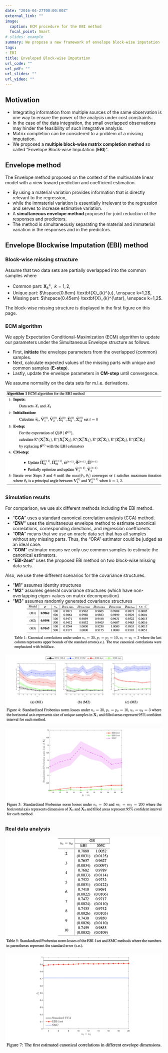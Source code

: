 ```yaml
---
date: "2016-04-27T00:00:00Z"
external_link: ""
image:
  caption: ECM procedure for the EBI method
  focal_point: Smart
# slides: example
summary: We propose a new framework of envelope block-wise imputation (EBI) to address block-wise missingness. The proposed method considers canonical correlations of multi-source data and impute the missing parts by estimating canonical correlations.
tags:
- EBI
title: Enveloped Block-wise Imputation
url_code: ""
url_pdf: ""
url_slides: ""
url_video: ""
---
```


## **Motivation**

* Integrating information from multiple sources of the same observation is one way to ensure the power of the analysis under cost constraints. 
* In the case of the data integration, the small overlapped observations may hinder the feasibility of such integrative analysis. 
* Matrix completion can be considered to a problem of a missing imputation.
* We proposed a **multiple block-wise matrix completion method** so called "Envelope Block-wise Imputation (**EBI**)".

## **Envelope method**

The Envelope method proposed on the context of the multivariate linear model with a view toward prediction and coefficient estimation. 
* By using a material variation provides information that is directly relevant to the regression, 
* while the immaterial variation is essentially irrelevant to the regression and serves to increase estimative variation.
* A **simultaneous envelope method** proposed for joint reduction of the responses and predictors.
* The method is simultaneously separating the material and immaterial variation in the responses and in the predictors.

## **Envelope Blockwise Imputation (EBI) method**

### Block-wise missing structure

Assume that two data sets are partially overlapped into the common samples where
* Common part: $\mathbf{X}_{k}^{c}, \enspace k=1,2$, 
* Unique part: $\hspace{0.8em} \textbf{X}_{k}^{u}, \enspace k=1,2$,
* Missing part: $\hspace{0.45em} \textbf{X}_{k}^{\star}, \enspace k=1,2$.

The block-wise missing structure is displayed in the first figure on this page.

### ECM algorithm

We apply Expectation Conditional-Maximization (ECM) algorithm to update our parameters under the Simultaneous Envelope structure as follows. 

* First, **initiate** the envelope parameters from the overlapped (common) samples.
* Next, calculate expected values of the missing parts with unique and common samples (**E-step**).
* Lastly, update the envelope parameters in **CM-step** until convergence.

We assume normality on the data sets for m.l.e. derivations.

![ECM algorithm](algorithm.png)

### Simulation results

For comparison, we use six different methods including the EBI method.
* “**CCA**” uses a standard canonical correlation analysis (CCA) method.
* “**ENV**” uses the simultaneous envelope method to estimate canonical correlations, corresponding directions, and regression coefficients.
* “**ORA**” means that we use an oracle data set that has all samples without any missing parts. Thus, the “ORA” estimator could be judged as an ideal case.
* “**COM**” estimator means we only use common samples to estimate the canonical estimators.
* “**EBI-2set**” uses the proposed EBI method on two block-wise missing data sets.

Also, we use three different scenarios for the covariance structures.
* "**M1**" assumes identity structures
* "**M2**" assumes general covariance structures (which have non-overlapping eigen-values on matrix decomposition)
* "**M3**" assumes randomly generated covariance structures
![ECM algorithm](output_correlation.png)

![ECM algorithm](output_Frob_norm.png)

![ECM algorithm](output_comparison_SMC.png)

### Real data analysis

![ECM algorithm](real_correlation.png)

![ECM algorithm](real_corr_plot.png)



